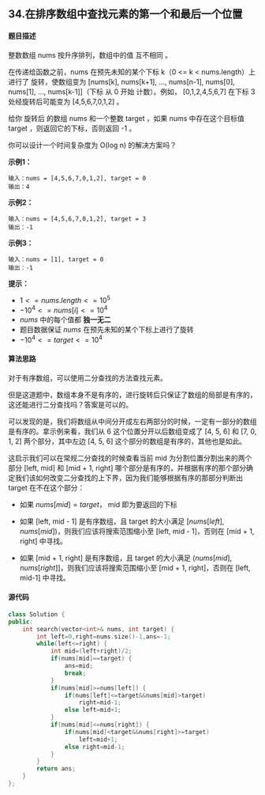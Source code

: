 ## 34.在排序数组中查找元素的第一个和最后一个位置
#### 题目描述
整数数组 nums 按升序排列，数组中的值 互不相同 。

在传递给函数之前，nums 在预先未知的某个下标 k（0 <= k < nums.length）上进行了 旋转，使数组变为 [nums[k], nums[k+1], ..., nums[n-1], nums[0], nums[1], ..., nums[k-1]]（下标 从 0 开始 计数）。例如， [0,1,2,4,5,6,7] 在下标 3 处经旋转后可能变为 [4,5,6,7,0,1,2] 。

给你 旋转后 的数组 nums 和一个整数 target ，如果 nums 中存在这个目标值 target ，则返回它的下标，否则返回 -1 。

你可以设计一个时间复杂度为 O(log n) 的解决方案吗？

**示例1：**
```
输入：nums = [4,5,6,7,0,1,2], target = 0
输出：4
```
**示例2：**
```
输入：nums = [4,5,6,7,0,1,2], target = 3
输出：-1
```
**示例3：**
```
输入：nums = [1], target = 0
输出：-1
```
**提示：**
- $1 <= nums.length <= 10^5$
- $-10^4 <= nums[i] <= 10^4$
- $nums$ 中的每个值都 **独一无二**
- 题目数据保证 $nums$ 在预先未知的某个下标上进行了旋转
- $-10^4 <= target <= 10^4$

#### 算法思路
对于有序数组，可以使用二分查找的方法查找元素。

但是这道题中，数组本身不是有序的，进行旋转后只保证了数组的局部是有序的，这还能进行二分查找吗？答案是可以的。

可以发现的是，我们将数组从中间分开成左右两部分的时候，一定有一部分的数组是有序的。拿示例来看，我们从 6 这个位置分开以后数组变成了 [4, 5, 6] 和 [7, 0, 1, 2] 两个部分，其中左边 [4, 5, 6] 这个部分的数组是有序的，其他也是如此。

这启示我们可以在常规二分查找的时候查看当前 mid 为分割位置分割出来的两个部分 [left, mid] 和 [mid + 1, right] 哪个部分是有序的，并根据有序的那个部分确定我们该如何改变二分查找的上下界，因为我们能够根据有序的那部分判断出 target 在不在这个部分：

- 如果 $nums[mid]=target$， mid 即为要返回的下标

- 如果 [left, mid - 1] 是有序数组，且 target 的大小满足 $[nums[left],nums[mid])$，则我们应该将搜索范围缩小至 [left, mid - 1]，否则在 [mid + 1, right] 中寻找。

- 如果 [mid + 1, right] 是有序数组，且 target 的大小满足 $(nums[mid],nums[right]]$，则我们应该将搜索范围缩小至 [mid + 1, right]，否则在 [left, mid-1] 中寻找。

#### 源代码

```cpp
class Solution {
public:
    int search(vector<int>& nums, int target) {
        int left=0,right=nums.size()-1,ans=-1;
        while(left<=right) {
            int mid=(left+right)/2;
            if(nums[mid]==target) {
                ans=mid;
                break;
            }
            if(nums[mid]>=nums[left]) {
                if(nums[left]<=target&&nums[mid]>target)
                    right=mid-1;
                else left=mid+1;
            }
            if(nums[mid]<=nums[right]) {
                if(nums[mid]<target&&nums[right]>=target)
                    left=mid+1;
                else right=mid-1;
            }
        }
        return ans;
    }
};
```